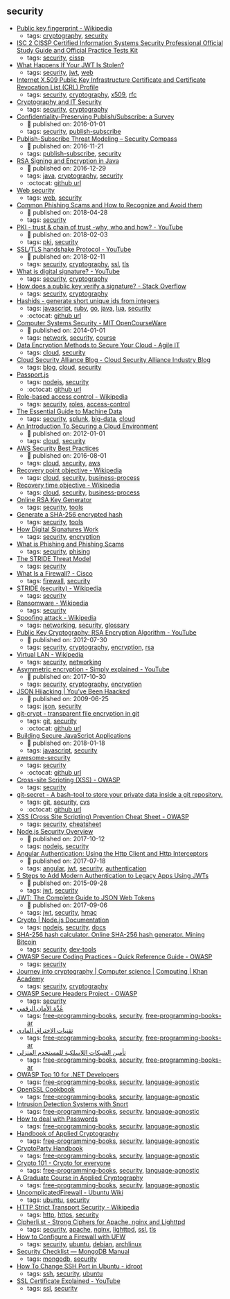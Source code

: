 security 
---
* [Public key fingerprint - Wikipedia](https://en.wikipedia.org/wiki/Public_key_fingerprint)
    * tags: [cryptography](../tags/cryptography.md), [security](../tags/security.md)
* [ISC 2 CISSP Certified Information Systems Security Professional Official Study Guide and Official Practice Tests Kit](https://www.amazon.com/dp/1119523265/ref=cm_sw_r_cp_apa_EobmBbVYKBPT0)
    * tags: [security](../tags/security.md), [cissp](../tags/cissp.md)
* [What Happens If Your JWT Is Stolen?](https://developer.okta.com/blog/2018/06/20/what-happens-if-your-jwt-is-stolen)
    * tags: [security](../tags/security.md), [jwt](../tags/jwt.md), [web](../tags/web.md)
* [Internet X.509 Public Key Infrastructure Certificate and Certificate Revocation List (CRL) Profile](https://tools.ietf.org/html/rfc5280)
    * tags: [security](../tags/security.md), [cryptography](../tags/cryptography.md), [x509](../tags/x509.md), [rfc](../tags/rfc.md)
* [Cryptography and IT Security](http://www.crypto-it.net/eng/index.html)
    * tags: [security](../tags/security.md), [cryptography](../tags/cryptography.md)
* [Confidentiality-Preserving Publish/Subscribe: a Survey](https://arxiv.org/pdf/1705.09404.pdf)
    * :calendar: published on: 2016-01-01
    * tags: [security](../tags/security.md), [publish-subscribe](../tags/publish-subscribe.md)
* [Publish-Subscribe Threat Modeling – Security Compass](https://blog.securitycompass.com/publish-subscribe-threat-modeling-11add54f1d07)
    * :calendar: published on: 2016-11-21
    * tags: [publish-subscribe](../tags/publish-subscribe.md), [security](../tags/security.md)
* [RSA Signing and Encryption in Java](http://niels.nu/blog/2016/java-rsa.html)
    * :calendar: published on: 2016-12-29
    * tags: [java](../tags/java.md), [cryptography](../tags/cryptography.md), [security](../tags/security.md)
    * :octocat: [github url](https://gist.github.com/nielsutrecht/855f3bef0cf559d8d23e94e2aecd4ede)
* [Web security](https://developer.mozilla.org/en-US/docs/Web/Security)
    * tags: [web](../tags/web.md), [security](../tags/security.md)
* [Common Phishing Scams and How to Recognize and Avoid them](https://www.comparitech.com/blog/information-security/common-phishing-scams-how-to-avoid/)
    * :calendar: published on: 2018-04-28
    * tags: [security](../tags/security.md)
* [PKI -  trust & chain of trust -why, who and how? - YouTube](https://www.youtube.com/watch?v=LPxeYtMDxl0&list=PLSNNzog5eydtwsdT__t5WtRgvpfMzpTc7&index=4)
    * :calendar: published on: 2018-02-03
    * tags: [pki](../tags/pki.md), [security](../tags/security.md)
* [SSL/TLS  handshake Protocol - YouTube](https://www.youtube.com/watch?v=sEkw8ZcxtFk&list=PLSNNzog5eydtwsdT__t5WtRgvpfMzpTc7&index=5)
    * :calendar: published on: 2018-02-11
    * tags: [security](../tags/security.md), [cryptography](../tags/cryptography.md), [ssl](../tags/ssl.md), [tls](../tags/tls.md)
* [What is digital signature? - YouTube](https://www.youtube.com/watch?v=TmA2QWSLSPg&list=PLSNNzog5eydtwsdT__t5WtRgvpfMzpTc7)
    * tags: [security](../tags/security.md), [cryptography](../tags/cryptography.md)
* [How does a public key verify a signature? - Stack Overflow](https://stackoverflow.com/questions/18257185/how-does-a-public-key-verify-a-signature/39210591#39210591)
    * tags: [security](../tags/security.md), [cryptography](../tags/cryptography.md)
* [Hashids - generate short unique ids from integers](https://hashids.org/)
    * tags: [javascript](../tags/javascript.md), [ruby](../tags/ruby.md), [go](../tags/go.md), [java](../tags/java.md), [lua](../tags/lua.md), [security](../tags/security.md)
    * :octocat: [github url](https://github.com/ivanakimov/hashids.js)
* [Computer Systems Security - MIT OpenCourseWare](https://ocw.mit.edu/courses/electrical-engineering-and-computer-science/6-858-computer-systems-security-fall-2014/)
    * :calendar: published on: 2014-01-01
    * tags: [network](../tags/network.md), [security](../tags/security.md), [course](../tags/course.md)
* [Data Encryption Methods to Secure Your Cloud - Agile IT](https://www.agileit.com/news/data-encryption-methods-secure-cloud/)
    * tags: [cloud](../tags/cloud.md), [security](../tags/security.md)
* [Cloud Security Alliance Blog - Cloud Security Alliance Industry Blog](https://blog.cloudsecurityalliance.org/)
    * tags: [blog](../tags/blog.md), [cloud](../tags/cloud.md), [security](../tags/security.md)
* [Passport.js](http://www.passportjs.org/)
    * tags: [nodejs](../tags/nodejs.md), [security](../tags/security.md)
    * :octocat: [github url](https://github.com/jaredhanson/passport)
* [Role-based access control - Wikipedia](https://en.wikipedia.org/wiki/Role-based_access_control)
    * tags: [security](../tags/security.md), [roles](../tags/roles.md), [access-control](../tags/access-control.md)
* [The Essential Guide to Machine Data](https://www.splunk.com/pdfs/ebooks/the-essential-guide-to-machine-data.pdf)
    * tags: [security](../tags/security.md), [splunk](../tags/splunk.md), [big-data](../tags/big-data.md), [cloud](../tags/cloud.md)
* [An Introduction To Securing a Cloud Environment](https://www.sans.org/reading-room/whitepapers/cloud/introduction-securing-cloud-environment-34052)
    * :calendar: published on: 2012-01-01
    * tags: [cloud](../tags/cloud.md), [security](../tags/security.md)
* [AWS Security Best Practices](https://d1.awsstatic.com/whitepapers/Security/AWS_Security_Best_Practices.pdf)
    * :calendar: published on: 2016-08-01
    * tags: [cloud](../tags/cloud.md), [security](../tags/security.md), [aws](../tags/aws.md)
* [Recovery point objective - Wikipedia](https://en.wikipedia.org/wiki/Recovery_point_objective)
    * tags: [cloud](../tags/cloud.md), [security](../tags/security.md), [business-process](../tags/business-process.md)
* [Recovery time objective - Wikipedia](https://en.wikipedia.org/wiki/Recovery_time_objective)
    * tags: [cloud](../tags/cloud.md), [security](../tags/security.md), [business-process](../tags/business-process.md)
* [Online RSA Key Generator](http://travistidwell.com/jsencrypt/demo/)
    * tags: [security](../tags/security.md), [tools](../tags/tools.md)
* [Generate a SHA-256 encrypted hash](https://hash.online-convert.com/sha256-generator)
    * tags: [security](../tags/security.md), [tools](../tags/tools.md)
* [How Digital Signatures Work](https://www.docusign.com/how-it-works/electronic-signature/digital-signature/digital-signature-faq)
    * tags: [security](../tags/security.md), [encryption](../tags/encryption.md)
* [What is Phishing and Phishing Scams](https://www.microsoft.com/en-us/safety/online-privacy/phishing-symptoms.aspx)
    * tags: [security](../tags/security.md), [phising](../tags/phising.md)
* [The STRIDE Threat Model](https://msdn.microsoft.com/en-us/library/ee823878(v=cs.20).aspx)
    * tags: [security](../tags/security.md)
* [What Is a Firewall? - Cisco](https://www.cisco.com/c/en/us/products/security/firewalls/what-is-a-firewall.html)
    * tags: [firewall](../tags/firewall.md), [security](../tags/security.md)
* [STRIDE (security) - Wikipedia](https://en.wikipedia.org/wiki/STRIDE_(security))
    * tags: [security](../tags/security.md)
* [Ransomware - Wikipedia](https://en.wikipedia.org/wiki/Ransomware)
    * tags: [security](../tags/security.md)
* [Spoofing attack - Wikipedia](https://en.wikipedia.org/wiki/Spoofing_attack)
    * tags: [networking](../tags/networking.md), [security](../tags/security.md), [glossary](../tags/glossary.md)
* [Public Key Cryptography: RSA Encryption Algorithm - YouTube](https://www.youtube.com/watch?v=wXB-V_Keiu8)
    * :calendar: published on: 2012-07-30
    * tags: [security](../tags/security.md), [cryptography](../tags/cryptography.md), [encryption](../tags/encryption.md), [rsa](../tags/rsa.md)
* [Virtual LAN - Wikipedia](https://en.wikipedia.org/wiki/Virtual_LAN)
    * tags: [security](../tags/security.md), [networking](../tags/networking.md)
* [Asymmetric encryption - Simply explained - YouTube](https://www.youtube.com/watch?v=AQDCe585Lnc)
    * :calendar: published on: 2017-10-30
    * tags: [security](../tags/security.md), [cryptography](../tags/cryptography.md), [encryption](../tags/encryption.md)
* [JSON Hijacking | You’ve Been Haacked](https://haacked.com/archive/2009/06/25/json-hijacking.aspx/)
    * :calendar: published on: 2009-06-25
    * tags: [json](../tags/json.md), [security](../tags/security.md)
* [git-crypt - transparent file encryption in git](https://www.agwa.name/projects/git-crypt/)
    * tags: [git](../tags/git.md), [security](../tags/security.md)
    * :octocat: [github url](https://github.com/AGWA/git-crypt)
* [Building Secure JavaScript Applications](https://nemethgergely.com/building-secure-javascript-applications/)
    * :calendar: published on: 2018-01-18
    * tags: [javascript](../tags/javascript.md), [security](../tags/security.md)
* [awesome-security](https://github.com/sbilly/awesome-security)
    * tags: [security](../tags/security.md)
    * :octocat: [github url](https://github.com/sbilly/awesome-security)
* [Cross-site Scripting (XSS) - OWASP](https://www.owasp.org/index.php/Cross-site_Scripting_(XSS))
    * tags: [security](../tags/security.md)
* [git-secret - A bash-tool to store your private data inside a git repository.](http://git-secret.io/)
    * tags: [git](../tags/git.md), [security](../tags/security.md), [cvs](../tags/cvs.md)
    * :octocat: [github url](https://github.com/sobolevn/git-secret)
* [XSS (Cross Site Scripting) Prevention Cheat Sheet - OWASP](https://www.owasp.org/index.php/XSS_(Cross_Site_Scripting)_Prevention_Cheat_Sheet)
    * tags: [security](../tags/security.md), [cheatsheet](../tags/cheatsheet.md)
* [Node.js Security Overview](https://nemethgergely.com/nodejs-security-overview/)
    * :calendar: published on: 2017-10-12
    * tags: [nodejs](../tags/nodejs.md), [security](../tags/security.md)
* [Angular Authentication: Using the Http Client and Http Interceptors](https://medium.com/@ryanchenkie_40935/angular-authentication-using-the-http-client-and-http-interceptors-2f9d1540eb8)
    * :calendar: published on: 2017-07-18
    * tags: [angular](../tags/angular.md), [jwt](../tags/jwt.md), [security](../tags/security.md), [authentication](../tags/authentication.md)
* [5 Steps to Add Modern Authentication to Legacy Apps Using JWTs](https://auth0.com/blog/5-steps-to-add-modern-authentication-to-legacy-apps-using-jwts/)
    * :calendar: published on: 2015-09-28
    * tags: [jwt](../tags/jwt.md), [security](../tags/security.md)
* [JWT: The  Complete Guide to JSON Web Tokens](https://blog.angular-university.io/angular-jwt/)
    * :calendar: published on: 2017-09-06
    * tags: [jwt](../tags/jwt.md), [security](../tags/security.md), [hmac](../tags/hmac.md)
* [Crypto | Node.js Documentation](https://nodejs.org/api/crypto.html)
    * tags: [nodejs](../tags/nodejs.md), [security](../tags/security.md), [docs](../tags/docs.md)
* [SHA-256 hash calculator. Online SHA-256 hash generator. Mining Bitcoin](http://www.xorbin.com/tools/sha256-hash-calculator)
    * tags: [security](../tags/security.md), [dev-tools](../tags/dev-tools.md)
* [OWASP Secure Coding Practices - Quick Reference Guide - OWASP](https://www.owasp.org/index.php/OWASP_Secure_Coding_Practices_-_Quick_Reference_Guide)
    * tags: [security](../tags/security.md)
* [Journey into cryptography | Computer science | Computing |
Khan Academy](https://www.khanacademy.org/computing/computer-science/cryptography#modern-crypt)
    * tags: [security](../tags/security.md), [cryptography](../tags/cryptography.md)
* [OWASP Secure Headers Project - OWASP](https://www.owasp.org/index.php/OWASP_Secure_Headers_Project)
    * tags: [security](../tags/security.md)
* [عُدَّة الأمان الرقمي ](http://librebooks.org/security-in-a-box/)
    * tags: [free-programming-books](../tags/free-programming-books.md), [security](../tags/security.md), [free-programming-books-ar](../tags/free-programming-books-ar.md)
* [تقنيات الاختراق المادي ](http://librebooks.org/physical-hacking-techniques/)
    * tags: [free-programming-books](../tags/free-programming-books.md), [security](../tags/security.md), [free-programming-books-ar](../tags/free-programming-books-ar.md)
* [تأمين الشبكات اللاسلكية للمستخدم المنزلي ](http://librebooks.org/secure-wireless-networks-for-home-users/)
    * tags: [free-programming-books](../tags/free-programming-books.md), [security](../tags/security.md), [free-programming-books-ar](../tags/free-programming-books-ar.md)
* [OWASP Top 10 for .NET Developers](http://www.troyhunt.com/2011/12/free-ebook-owasp-top-10-for-net.html)
    * tags: [free-programming-books](../tags/free-programming-books.md), [security](../tags/security.md), [language-agnostic](../tags/language-agnostic.md)
* [OpenSSL Cookbook](https://www.feistyduck.com/library/openssl-cookbook/)
    * tags: [free-programming-books](../tags/free-programming-books.md), [security](../tags/security.md), [language-agnostic](../tags/language-agnostic.md)
* [Intrusion Detection Systems with Snort](http://ptgmedia.pearsoncmg.com/images/0131407333/downloads/0131407333.pdf)
    * tags: [free-programming-books](../tags/free-programming-books.md), [security](../tags/security.md), [language-agnostic](../tags/language-agnostic.md)
* [How to deal with Passwords](https://github.com/MHM5000/pass)
    * tags: [free-programming-books](../tags/free-programming-books.md), [security](../tags/security.md), [language-agnostic](../tags/language-agnostic.md)
* [Handbook of Applied Cryptography](http://cacr.uwaterloo.ca/hac/index.html)
    * tags: [free-programming-books](../tags/free-programming-books.md), [security](../tags/security.md), [language-agnostic](../tags/language-agnostic.md)
* [CryptoParty Handbook](https://unglue.it/work/141611/)
    * tags: [free-programming-books](../tags/free-programming-books.md), [security](../tags/security.md), [language-agnostic](../tags/language-agnostic.md)
* [Crypto 101 - Crypto for everyone](https://www.crypto101.io)
    * tags: [free-programming-books](../tags/free-programming-books.md), [security](../tags/security.md), [language-agnostic](../tags/language-agnostic.md)
* [A Graduate Course in Applied Cryptography](http://toc.cryptobook.us)
    * tags: [free-programming-books](../tags/free-programming-books.md), [security](../tags/security.md), [language-agnostic](../tags/language-agnostic.md)
* [UncomplicatedFirewall - Ubuntu Wiki](https://wiki.ubuntu.com/UncomplicatedFirewall)
    * tags: [ubuntu](../tags/ubuntu.md), [security](../tags/security.md)
* [HTTP Strict Transport Security - Wikipedia](https://en.wikipedia.org/wiki/HTTP_Strict_Transport_Security)
    * tags: [http](../tags/http.md), [https](../tags/https.md), [security](../tags/security.md)
* [Cipherli.st - Strong Ciphers for Apache, nginx and Lighttpd](https://cipherli.st/)
    * tags: [security](../tags/security.md), [apache](../tags/apache.md), [nginx](../tags/nginx.md), [lighttpd](../tags/lighttpd.md), [ssl](../tags/ssl.md), [tls](../tags/tls.md)
* [How to Configure a Firewall with UFW](https://www.linode.com/docs/security/firewalls/configure-firewall-with-ufw)
    * tags: [security](../tags/security.md), [ubuntu](../tags/ubuntu.md), [debian](../tags/debian.md), [archlinux](../tags/archlinux.md)
* [Security Checklist — MongoDB Manual](https://docs.mongodb.com/manual/administration/security-checklist/)
    * tags: [mongodb](../tags/mongodb.md), [security](../tags/security.md)
* [How To Change SSH Port in Ubuntu - idroot](http://idroot.net/tutorials/how-to-change-ssh-port-in-ubuntu/)
    * tags: [ssh](../tags/ssh.md), [security](../tags/security.md), [ubuntu](../tags/ubuntu.md)
* [SSL Certificate Explained - YouTube](https://youtu.be/SJJmoDZ3il8)
    * tags: [ssl](../tags/ssl.md), [security](../tags/security.md)
